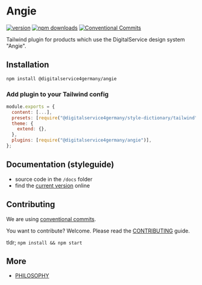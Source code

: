 # Angie

[![version](https://img.shields.io/npm/v/@digitalservice4germany/angie)](https://www.npmjs.com/package/@digitalservice4germany/angie)
[![npm downloads](https://img.shields.io/npm/dw/@digitalservice4germany/angie)](https://www.npmjs.com/package/@digitalservice4germany/angie)
[![Conventional Commits](https://img.shields.io/badge/Conventional%20Commits-1.0.0-%23FE5196?logo=conventionalcommits&logoColor=white)](https://conventionalcommits.org)

Tailwind plugin for products which use the DigitalService design system "Angie".

## Installation

```sh
npm install @digitalservice4germany/angie
```

### Add plugin to your Tailwind config

```js
module.exports = {
  content: [...],
  presets: [require("@digitalservice4germany/style-dictionary/tailwind")],
  theme: {
    extend: {},
  },
  plugins: [require("@digitalservice4germany/angie")],
};
```

## Documentation (styleguide)

- source code in the `/docs` folder
- find the [current version](https://digitalservicebund.github.io/angie/) online

## Contributing

We are using [conventional commits](https://www.conventionalcommits.org/).

You want to contribute? Welcome. Please read the [CONTRIBUTING](CONTRIBUTING.md) guide.

tldr; `npm install && npm start`

## More

- [PHILOSOPHY](PHILOSOPHY.md)
